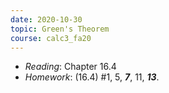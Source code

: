 ```yaml
---
date: 2020-10-30
topic: Green's Theorem
course: calc3_fa20
---
```


- *Reading*: Chapter 16.4
- *Homework*: (16.4) #1, 5, ***7***, 11, ***13***.


